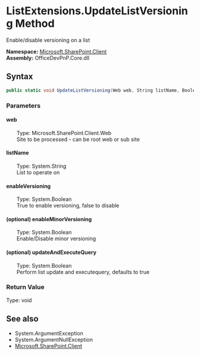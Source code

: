 # ListExtensions.UpdateListVersioning Method  
Enable/disable versioning on a list  

**Namespace:** [Microsoft.SharePoint.Client](Microsoft.SharePoint.Client.md)  
**Assembly:** OfficeDevPnP.Core.dll  
## Syntax
```C#
public static void UpdateListVersioning(Web web, String listName, Boolean enableVersioning, Boolean enableMinorVersioning, Boolean updateAndExecuteQuery)
```
### Parameters
#### web  
&emsp;&emsp;Type: Microsoft.SharePoint.Client.Web  
&emsp;&emsp;Site to be processed - can be root web or sub site  

#### listName  
&emsp;&emsp;Type: System.String  
&emsp;&emsp;List to operate on  

#### enableVersioning  
&emsp;&emsp;Type: System.Boolean  
&emsp;&emsp;True to enable versioning, false to disable  

#### (optional) enableMinorVersioning  
&emsp;&emsp;Type: System.Boolean  
&emsp;&emsp;Enable/Disable minor versioning  

#### (optional) updateAndExecuteQuery  
&emsp;&emsp;Type: System.Boolean  
&emsp;&emsp;Perform list update and executequery, defaults to true  

### Return Value
Type: void  

## See also
- System.ArgumentException
- System.ArgumentNullException
- [Microsoft.SharePoint.Client](Microsoft.SharePoint.Client.md)

